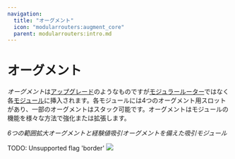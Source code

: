 ```yaml
---
navigation:
  title: "オーグメント"
  icon: "modularrouters:augment_core"
  parent: modularrouters:intro.md
---
```


# オーグメント

*オーグメント*は[アップグレード](./upgrades.md)のようなものですが[モジュラールーター](./modular_router.md)ではなく各[モジュール](./modules.md)に挿入されます。各モジュールには4つのオーグメント用スロットがあり、一部のオーグメントはスタック可能です。オーグメントはモジュールの機能を様々な方法で強化または拡張します。

*6つの範囲拡大オーグメントと経験値吸引オーグメントを備えた吸引モジュール*

TODO: Unsupported flag 'border'
![](augments.png)


